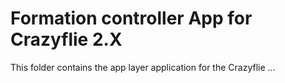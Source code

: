 # Formation controller App for Crazyflie 2.X

This folder contains the app layer application for the Crazyflie ...